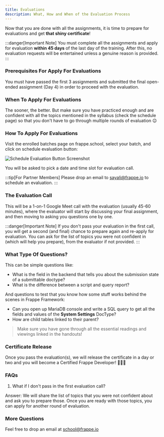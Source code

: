 ```yaml
---
title: Evaluations
description: What, How and When of the Evaluation Process
---
```


Now that you are done with all the assignments, it is time to prepare for evaluations and get **that shiny certificate**!

:::danger[Important Note]
You must complete all the assignments and apply for evaluation **within 45 days** of the last day of the training. After this, no evaluation requests will be entertained unless a genuine reason is provided.
:::

### Prerequisites For Apply For Evaluations

You must have passed the first 3 assignments and submitted the final open-ended assignment (Day 4) in order to proceed with the evaluation.

### When To Apply For Evaluations

The sooner, the better. But make sure you have practiced enough and are confident with all the topics mentioned in the syllabus (check the schedule page) so that you don't have to go through multiple rounds of evaluation 😉

### How To Apply For Evaluations

Visit the enrolled batches page on frappe.school, select your batch, and click on schedule evaluation button:

![Schedule Evaluation Button Screenshot](/schedule_eval_button.png)

You will be asked to pick a date and time slot for evaluation call.

:::tip[For Partner Members]
Please drop an email to <sayali@frappe.io> to schedule an evaluation.
:::

### The Evaluation Call

This will be a 1-on-1 Google Meet call with the evaluation (usually 45-60 minutes), where the evaluator will start by discussing your final assignment, and then moving to asking you questions one by one.

:::danger[Important Note]
If you don't pass your evaluation in the first call, you will get a second (and final) chance to prepare again and re-apply for evaluation. You can ask for the list of topics you were not confident in (which will help you prepare), from the evaluator if not provided.
:::

### What Type Of Questions?

This can be simple questions like:

* What is the field in the backend that tells you about the submission state of a submittable doctype?
* What is the difference between a script and query report?

And questions to test that you know how some stuff works behind the scenes in Frappe Framework:

* Can you open up MariaDB console and write a SQL query to get all the fields and values of the **System Settings** DocType?
* How are child tables linked to their parent?

> Make sure you have gone through all the essential readings and viewings linked in the handouts!

### Certificate Release

Once you pass the evaluation(s), we will release the certificate in a day or two and you will become a Certified Frappe Developer! 🎉🎉🎉

### FAQs

1. What if I don't pass in the first evaluation call?

Answer: We will share the list of topics that you were not confident about and ask you to prepare those. Once you are ready with those topics, you can apply for another round of evaluation.

### More Questions

Feel free to drop an email at <school@frappe.io>
